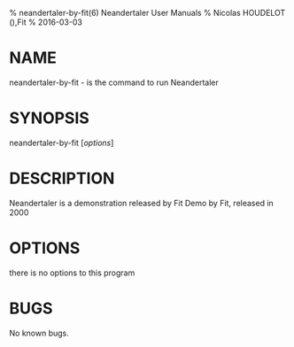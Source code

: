% neandertaler-by-fit(6) Neandertaler User Manuals
% Nicolas HOUDELOT (),Fit
% 2016-03-03

# NAME
neandertaler-by-fit - is the command to run Neandertaler 

# SYNOPSIS
neandertaler-by-fit [*options*]

# DESCRIPTION
Neandertaler  is a demonstration released by Fit
Demo by Fit, released in 2000

# OPTIONS
there is no options to this program

# BUGS
No known bugs.
